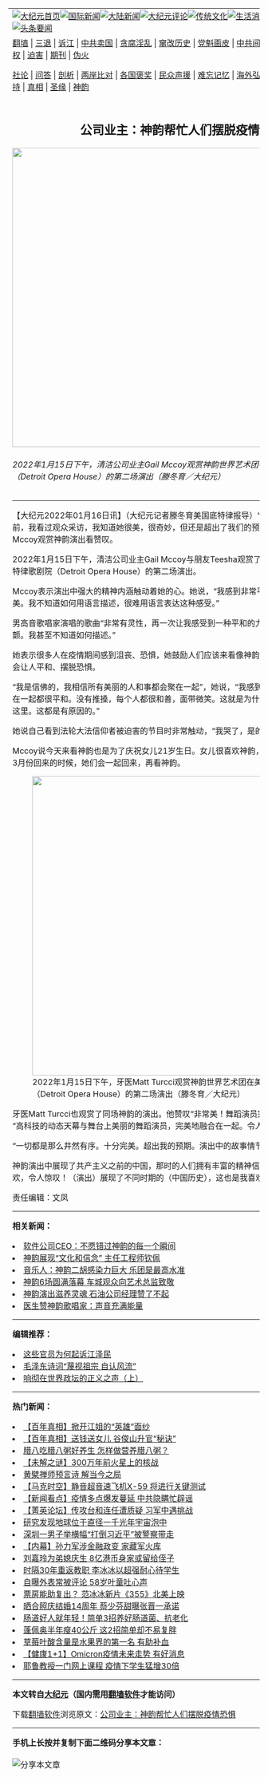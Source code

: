 <a name="1" id="1" target="_blank"></a><span id="1"></span>
<table align=center border="0"><tr><td colspan="2" VALIGN=TOP><a href="https://github.com/thsgdu344/djy/blob/master/gb/nf1351518.md#1"><img src="https://raw.githubusercontent.com/thsgdu344/www/master/t/djy/1.jpg" title="大纪元首页" alt="大纪元首页"></a><a href="https://github.com/thsgdu344/djy/blob/master/gb/n24hr.md#1"><img src="https://raw.githubusercontent.com/thsgdu344/www/master/t/djy/3.jpg" title="国际新闻" alt="国际新闻"></a><a href="https://github.com/thsgdu344/djy/blob/master/gb/nsc413.md#1"><img src="https://raw.githubusercontent.com/thsgdu344/www/master/t/djy/4.jpg" title="大陆新闻" alt="大陆新闻"></a><a href="https://github.com/thsgdu344/djy/blob/master/gb/news392.md#1"><img src="https://raw.githubusercontent.com/thsgdu344/www/master/t/djy/5.jpg" title="大纪元评论" alt="大纪元评论"></a><a href="https://github.com/thsgdu344/djy/blob/master/gb/news2007.md#1"><img src="https://raw.githubusercontent.com/thsgdu344/www/master/t/djy/6.jpg" title="传统文化" alt="传统文化"></a><a href="https://github.com/thsgdu344/djy/blob/master/gb/news2008.md#1"><img src="https://raw.githubusercontent.com/thsgdu344/www/master/t/djy/7.jpg" title="生活消费" alt="生活消费"></a><a href="https://github.com/thsgdu344/djy/blob/master/gb/ncyule.md#1"><img src="https://raw.githubusercontent.com/thsgdu344/www/master/t/djy/8.jpg" title="娱乐休闲" alt="娱乐休闲"></a><a href="https://github.com/thsgdu344/djy/blob/master/gb/nsc1002.md#1"><img src="https://raw.githubusercontent.com/thsgdu344/www/master/t/djy/9.jpg" title="健康" alt="健康"></a><a href="https://github.com/thsgdu344/djy/blob/master/gb/nf6092.md#1"><img src="https://raw.githubusercontent.com/thsgdu344/www/master/t/djy/10a.jpg" title="独家" alt="独家"></a><a href="https://github.com/thsgdu344/djy/blob/master/gb/nf4514.md#1"><img src="https://raw.githubusercontent.com/thsgdu344/www/master/t/djy/12a.jpg" title="头条要闻" alt="头条要闻"></a></td></tr>
<tr><td colspan="2" VALIGN=TOP><a target="_blank" href="https://github.com/thsgdu344/www/blob/master/README.md?zsrh#1">翻墙</a> | <a target="_blank" href="https://github.com/thsgdu344/djy/blob/master/gb/nf5657.md#1">三退</a> | <a target="_blank" href="https://github.com/thsgdu344/djy/blob/master/gb/nf6124.md#1">诉江</a> | <a target="_blank" href="https://github.com/thsgdu344/djy/blob/master/gb/nf1176117.md#1">中共卖国</a> | <a target="_blank" href="https://github.com/thsgdu344/djy/blob/master/gb/nf5773.md#1">贪腐淫乱</a> | <a target="_blank" href="https://github.com/thsgdu344/djy/blob/master/gb/nf1176115.md#1">窜改历史</a> | <a target="_blank" href="https://github.com/thsgdu344/djy/blob/master/gb/nf1176107.md#1">党魁画皮</a> | <a target="_blank" href="https://github.com/thsgdu344/djy/blob/master/gb/nf1320400.md#1">中共间谍</a> | <a target="_blank" href="https://github.com/thsgdu344/djy/blob/master/gb/nf1176114.md#1">破坏传统</a> | <a target="_blank" href="https://github.com/thsgdu344/ntdtv/blob/master/gb/prog447_1.md#1">恶贯满盈</a> | <a target="_blank" href="https://github.com/thsgdu344/djy/blob/master/gb/ncid278.md#1">人权</a> | <a target="_blank" href="https://github.com/thsgdu344/djy/blob/master/gb/nf1176111.md#1">迫害</a> | <a target="_blank" href="https://gitlab.com/szzdlab/mh-qikan/blob/master/README.md#1">期刊</a> | <a target="_blank" href="https://github.com/thsgdu344/djy/blob/master/gb/nf5562.md#1">伪火</a></p><p><a target="_blank" href="https://github.com/thsgdu344/djy/blob/master/gb/9p.md#1">社论</a> | <a target="_blank" href="https://github.com/thsgdu344/djy/blob/master/gb/nf4378.md#1">问答</a> | <a target="_blank" href="https://github.com/thsgdu344/djy/blob/master/gb/nf5792.md#1">剖析</a> | <a target="_blank" href="https://github.com/thsgdu344/djy/blob/master/gb/nf5735.md#1">两岸比对</a> | <a target="_blank" href="https://github.com/thsgdu344/djy/blob/master/gb/nf6119.md#1">各国褒奖</a> | <a target="_blank" href="https://github.com/thsgdu344/djy/blob/master/gb/nf6120.md#1">民众声援</a> | <a target="_blank" href="https://github.com/thsgdu344/djy/blob/master/gb/nf1188594.md#1">难忘记忆</a> | <a target="_blank" href="https://github.com/thsgdu344/djy/blob/master/gb/nf3180.md#1">海外弘传</a> | <a target="_blank" href="https://github.com/thsgdu344/djy/blob/master/gb/nf5410.md#1">万人上访</a> | <a target="_blank" href="https://github.com/thsgdu344/www/blob/master/README.md?zsrh#1">平台首页</a> | <a target="_blank" href="https://github.com/thsgdu344/djy/blob/master/gb/nf4386.md#1">支持</a> | <a target="_blank" href="https://github.com/thsgdu344/djy/blob/master/gb/nf4389.md#1">真相</a> | <a target="_blank" href="https://github.com/thsgdu344/djy/blob/master/gb/nf5790.md#1">圣缘</a> | <a target="_blank" href="https://github.com/thsgdu344/djy/blob/master/gb/nf4786.md#1">神韵</a></td></tr>
<tr><td VALIGN=TOP width="626"><h2 align=center>公司业主：神韵帮忙人们摆脱疫情恐惧</h2>
<img width="600" src="https://i.epochtimes.com/assets/uploads/2022/01/id13507724-2201151855142153-600x400.jpg" />
<h6>2022年1月15日下午，清洁公司业主Gail Mccoy观赏神韵世界艺术团在美国底特律歌剧院（Detroit Opera House）的第二场演出（滕冬育／大纪元）
</h6>
<hr>
	<p>【大纪元2022年01月16日讯】（大纪元记者滕冬育美国底特律报导）“令人惊叹，太美了。演出前，我看过观众采访，我知道她很美，很奇妙，但还是超出了我们的预期。真是不可思议！”Gail Mccoy观赏<ahref="https://github.com/thsgdu344/djy/blob/master/gb/tag/%E7%A5%9E%E9%9F%B5.md#1">神韵</a>演出看赞叹。</p>
<p>2022年1月15日下午，清洁公司业主Gail Mccoy与朋友Teesha观赏了<ahref="https://github.com/thsgdu344/djy/blob/master/gb/tag/%E7%A5%9E%E9%9F%B5.md#1">神韵</a>世界艺术团在<ahref="https://github.com/thsgdu344/djy/blob/master/gb/tag/%E7%BE%8E%E5%9B%BD%E5%BA%95%E7%89%B9%E5%BE%8B%E6%AD%8C%E5%89%A7%E9%99%A2.md#1">美国底特律歌剧院</a>（Detroit Opera House）的第二场演出。</p>
<p>Mccoy表示演出中强大的精神内涵触动着她的心。她说，“我感到非常平和宁静，一种内在的美。我不知道如何用语言描述，很难用语言表达这种感受。”</p>
<p>男高音<ahref="https://github.com/thsgdu344/djy/blob/master/gb/tag/%E6%AD%8C%E5%94%B1%E5%AE%B6.md#1">歌唱家</a>演唱的歌曲“非常有灵性，再一次让我感受到一种平和的力量在征服着我，让我震颤。我甚至不知道如何描述。”</p>
<p>她表示很多人在疫情期间感到沮丧、恐惧，她鼓励人们应该来看像神韵这样的演出，看神韵演出会让人平和、摆脱恐惧。</p>
<p>“我是信佛的，我相信所有美丽的人和事都会聚在一起”，她说，“我感到我们就是一个整体，我们在一起都很平和。没有推搡，每个人都很和善，面带微笑。这就是为什么我们作为一个整体来到这里。这都是有原因的。”</p>
<p>她说自己看到法轮大法信仰者被迫害的节目时非常触动，“我哭了，是的，我确实哭了。”</p>
<p>Mccoy说今天来看神韵也是为了庆祝女儿21岁生日。女儿很喜欢神韵，但她今天未能来。等神韵3月份回来的时候，她们会一起回来，再看神韵。</p>
<figure id="attachment_13507733" aria-describedby="caption-attachment-13507733" style="width: 600px" class="wp-caption aligncenter"><a target="_blank" href="https://i.epochtimes.com/assets/uploads/2022/01/id13507733-2201151855172153.jpg"><img class="size-large wp-image-13507733" title="" src="https://i.epochtimes.com/assets/uploads/2022/01/id13507733-2201151855172153-600x400.jpg" alt="" width="600" b="400" /></a><figcaption id="caption-attachment-13507733" class="wp-caption-text">2022年1月15日下午，牙医Matt Turcci观赏神韵世界艺术团在<ahref="https://github.com/thsgdu344/djy/blob/master/gb/tag/%E7%BE%8E%E5%9B%BD%E5%BA%95%E7%89%B9%E5%BE%8B%E6%AD%8C%E5%89%A7%E9%99%A2.md#1">美国底特律歌剧院</a>（Detroit Opera House）的第二场演出（滕冬育／大纪元）</figcaption></figure>
<p>牙医Matt Turcci也观赏了同场神韵的演出。他赞叹“非常美！<ahref="https://github.com/thsgdu344/djy/blob/master/gb/tag/%E8%88%9E%E8%B9%88.md#1">舞蹈</a>演员完美无瑕。”<br />
“高科技的动态天幕与舞台上美丽的<ahref="https://github.com/thsgdu344/djy/blob/master/gb/tag/%E8%88%9E%E8%B9%88.md#1">舞蹈</a>演员，完美地融合在一起。令人陶醉，不同凡响。”他说。</p>
<p>“一切都是那么井然有序。十分完美。超出我的预期。演出中的故事情节吸引了我。”</p>
<p>神韵演出中展现了共产主义之前的中国，那时的人们拥有丰富的精神信仰。 Turcci表示，“我喜欢，令人惊叹！（演出）展现了不同时期的（中国历史），这也是我喜欢的原因。”</p>
<p>责任编辑：文凤</p>
	
<hr>


<strong>相关新闻：</strong>
<li><a href="https://github.com/thsgdu344/djy/blob/master/gb/21/11/1/n13344242.md#1">软件公司CEO：不愿错过神韵的每一个瞬间</a></li>
<li><a href="https://github.com/thsgdu344/djy/blob/master/gb/21/11/1/n13344331.md#1">神韵展现“文化和信念” 主任工程师钦佩</a></li>
<li><a href="https://github.com/thsgdu344/djy/blob/master/gb/21/11/1/n13345056.md#1">音乐人：神韵二胡感染力巨大 乐团是最高水准</a></li>
<li><a href="https://github.com/thsgdu344/djy/blob/master/gb/21/11/1/n13345215.md#1">神韵6场圆满落幕 车城观众向艺术总监致敬</a></li>
<li><a href="https://github.com/thsgdu344/djy/blob/master/gb/21/11/1/n13345835.md#1">神韵演出滋养灵魂 石油公司经理赞了不起</a></li>
<li><a href="https://github.com/thsgdu344/djy/blob/master/gb/22/1/15/n13505955.md#1">医生赞神韵歌唱家：声音充满能量</a></li>
<hr>


<strong>编辑推荐：</strong>
<li><a href="https://github.com/upjkzu3674/djy/blob/master/gb/18/8/28/n10672014.md?dfh#1" target="_blank">这些官员为何起诉江泽民</a></li><li><a href="https://github.com/tsiac2612/djy/blob/master/gb/17/11/15/n9844557.md#1" target="_blank">毛泽东诗词“蔑视祖宗 自认风流”</a></li><li><a href="https://github.com/tsiac2612/djy/blob/master/gb/19/7/4/n11363603.md#1" target="_blank">响彻在世界政坛的正义之声（上）</a></li>
<hr>

<strong>热门新闻：</strong>
<li><a href="https://github.com/thsgdu344/djy/blob/master/gb/22/1/12/n13498418.md#1">【百年真相】掀开江姐的“英雄”面纱</a></li>
<li><a href="https://github.com/thsgdu344/djy/blob/master/gb/22/1/7/n13489253.md#1">【百年真相】送钱送女儿 谷俊山升官“秘诀”</a></li>
<li><a href="https://github.com/thsgdu344/djy/blob/master/gb/22/1/7/n13488752.md#1">腊八吃腊八粥好养生 怎样做营养腊八粥？</a></li>
<li><a href="https://github.com/thsgdu344/djy/blob/master/gb/22/1/6/n13486963.md#1">【未解之谜】300万年前火星上的核战</a></li>
<li><a href="https://github.com/thsgdu344/djy/blob/master/gb/22/1/11/n13497077.md#1">黄檗禅师预言诗  解当今之局</a></li>
<li><a href="https://github.com/thsgdu344/djy/blob/master/gb/22/1/15/n13506743.md#1">【马克时空】静音超音速飞机X-59 将进行关键测试</a></li>
<li><a href="https://github.com/thsgdu344/djy/blob/master/gb/22/1/14/n13504881.md#1">【新闻看点】疫情多点爆发蔓延 中共隐瞒忙辟谣</a></li>
<li><a href="https://github.com/thsgdu344/djy/blob/master/gb/22/1/15/n13507384.md#1">【菁英论坛】传攻台和连任遭质疑 习军中遇挑战</a></li>
<li><a href="https://github.com/thsgdu344/djy/blob/master/gb/22/1/14/n13503638.md#1">研究发现地球位于直径一千光年宇宙泡中</a></li>
<li><a href="https://github.com/thsgdu344/djy/blob/master/gb/22/1/8/n13491293.md#1">深圳一男子举横幅“打倒习近平”被警察带走</a></li>
<li><a href="https://github.com/thsgdu344/djy/blob/master/gb/22/1/14/n13505189.md#1">【内幕】孙力军涉金融政变 家藏军火库</a></li>
<li><a href="https://github.com/thsgdu344/djy/blob/master/gb/22/1/14/n13505519.md#1">刘嘉玲为弟媳庆生 8亿港币身家或留给侄子</a></li>
<li><a href="https://github.com/thsgdu344/djy/blob/master/gb/22/1/13/n13502927.md#1">时隔30年重返教职 李冰冰以超强耐心待学生</a></li>
<li><a href="https://github.com/thsgdu344/djy/blob/master/gb/22/1/13/n13500881.md#1">自曝外表常被评论 58岁叶童吐心声</a></li>
<li><a href="https://github.com/thsgdu344/djy/blob/master/gb/22/1/13/n13503273.md#1">票房能助复出？ 范冰冰新片《355》北美上映</a></li>
<li><a href="https://github.com/thsgdu344/djy/blob/master/gb/22/1/13/n13503117.md#1">晒合照庆结婚14周年 蔡少芬甜曝张晋一承诺</a></li>
<li><a href="https://github.com/thsgdu344/djy/blob/master/gb/22/1/13/n13502280.md#1">肠道好人就年轻！简单3招养好肠道菌、抗老化</a></li>
<li><a href="https://github.com/thsgdu344/djy/blob/master/gb/22/1/11/n13497825.md#1">蓬佩奥半年瘦40公斤 这2招简单却不易复胖</a></li>
<li><a href="https://github.com/thsgdu344/djy/blob/master/gb/22/1/7/n13488258.md#1">草莓叶酸含量是水果界的第一名 有助补血</a></li>
<li><a href="https://github.com/thsgdu344/djy/blob/master/gb/22/1/13/n13502360.md#1">【健康1+1】Omicron疫情未来走势 有好消息</a></li>
<li><a href="https://github.com/thsgdu344/djy/blob/master/gb/22/1/14/n13504350.md#1">耶鲁教授一门网上课程 疫情下学生猛增30倍</a></li>
<hr>

<strong>本文转自<a href="https://www.epochtimes.com">大纪元</a>（国内需用<a href="https://github.com/thsgdu344/www/blob/master/README.md#8">翻墙软件</a>才能访问）</strong><p>下载<a href="https://github.com/thsgdu344/www/blob/master/README.md#8">翻墙软件</a>浏览原文：<a href="https://www.epochtimes.com/gb/22/1/16/n13507702.htm">公司业主：神韵帮忙人们摆脱疫情恐惧</a></p><hr>

<strong>手机上长按并复制下面二维码分享本文章：</strong><br><br><img src="https://chart.apis.google.com/chart?cht=qr&chs=240x240&choe=UTF-8&chld=M|2&chl=https://github.com/thsgdu344/djy/blob/master/gb/22/1/16/n13507702.md%231" title="分享本文章"></td><td VALIGN=TOP><a href="https://github.com/thsgdu344/djy/blob/master/gb/16/1/21/n4622075.md?dfh#1" target="_blank"><img src="https://raw.githubusercontent.com/thsgdu344/djy/master/gb/300/wei-f1.jpg" title="中共的伪火骗局"  alt="中共的伪火骗局"></a><br><a href="https://github.com/thsgdu344/www/blob/master/README.md?dfh#9" target="_blank"><img src="https://raw.githubusercontent.com/thsgdu344/djy/master/gb/300/yong-h.jpg" title="永恒的见证"  alt="永恒的见证"></a><br><a href="https://github.com/thsgdu344/djy/blob/master/gb/13/9/29/n3974789.md?dfh#1" target="_blank"><img src="https://raw.githubusercontent.com/thsgdu344/djy/master/gb/300/shang-lnz.jpg" title="善良女子被中共投男牢"  alt="善良女子被中共投男牢"></a><br><a href="https://github.com/thsgdu344/djy/blob/master/gb/16/3/16/n4663449.md?dfh#1" target="_blank"><img src="https://raw.githubusercontent.com/thsgdu344/djy/master/gb/300/huo-z3.jpg" title="警卫目击活摘器官"  alt="警卫目击活摘器官"></a><br><a href="https://github.com/thsgdu344/djy/blob/master/gb/16/8/7/n8177641.md?dfh#1" target="_blank"><img src="https://raw.githubusercontent.com/thsgdu344/djy/master/gb/300/huo-z4.jpg" title="证人描述活摘恐怖"  alt="证人描述活摘恐怖"></a><br><a href="https://github.com/thsgdu344/djy/blob/master/gb/10/4/19/n2881569.md?dfh#1" target="_blank"><img src="https://raw.githubusercontent.com/thsgdu344/djy/master/gb/300/huo-z1.jpg" title="揭开活摘器官黑幕"  alt="揭开活摘器官黑幕"></a><br><a href="https://github.com/thsgdu344/djy/blob/master/gb/10/11/7/n3077476.md?dfh#1" target="_blank"><img src="https://raw.githubusercontent.com/thsgdu344/djy/master/gb/300/ma-ks.jpg" title="马克思的成魔之路"  alt="马克思的成魔之路"></a><br><a href="https://github.com/thsgdu344/djy/blob/master/gb/14/6/9/n4173977.md?dfh#1" target="_blank"><img src="https://raw.githubusercontent.com/thsgdu344/djy/master/gb/300/chang-zs.jpg" title="藏字石 蕴天机"  alt="藏字石 蕴天机"></a><br><a href="https://github.com/thsgdu344/djy/blob/master/gb/18/5/10/n10381511.md?dfh#1" target="_blank"><img src="https://raw.githubusercontent.com/thsgdu344/djy/master/gb/300/st1.jpg" title="关注三亿人三退"  alt="关注三亿人三退"></a><br><a href="https://github.com/thsgdu344/djy/blob/master/gb/18/3/21/n10237682.md?dfh#1" target="_blank"><img src="https://raw.githubusercontent.com/thsgdu344/djy/master/gb/300/jie-t.jpg" title="解体中共复兴中华"  alt="解体中共复兴中华"></a><br><a href="https://github.com/thsgdu344/djy/blob/master/gb/9/2/9/n2422991.md?dfh#1" target="_blank"><img src="https://raw.githubusercontent.com/thsgdu344/djy/master/gb/300/gao-zs.jpg" title="中共迫害良心律师"  alt="中共迫害良心律师"></a><br><a href="https://github.com/thsgdu344/djy/blob/master/gb/18/12/9/n10900044.md?dfh#1" target="_blank"><img src="https://raw.githubusercontent.com/thsgdu344/djy/master/gb/300/sj1.jpg" title="三百多万人举报江泽民"  alt="三百多万人举报江泽民"></a><br><a href="https://github.com/thsgdu344/djy/blob/master/gb/18/8/28/n10672014.md?dfh#1" target="_blank"><img src="https://raw.githubusercontent.com/thsgdu344/djy/master/gb/300/sj2.jpg" title="这些官员为何起诉江泽民"  alt="这些官员为何起诉江泽民"></a><br><a href="https://github.com/thsgdu344/djy/blob/master/gb/8/12/18/n2367165.md?dfh#1" target="_blank"><img src="https://raw.githubusercontent.com/thsgdu344/djy/master/gb/300/liangan.jpg" title="海峡两岸的强烈对比"  alt="海峡两岸的强烈对比"></a><br><a href="https://github.com/thsgdu344/djy/blob/master/gb/15/12/10/n4593139.md?dfh#1" target="_blank"><img src="https://raw.githubusercontent.com/thsgdu344/djy/master/gb/300/jia-ndzl.jpg" title="加拿大总理的贺信"  alt="加拿大总理的贺信"></a><br><a href="https://github.com/thsgdu344/djy/blob/master/gb/11/6/17/n3289382.md?dfh#1" target="_blank"><img src="https://raw.githubusercontent.com/thsgdu344/djy/master/gb/300/xiao-wd.jpg" title="探寻真相兼听则明"  alt="探寻真相兼听则明"></a><br><a href="https://github.com/thsgdu344/djy/blob/master/gb/18/10/27/n10812623.md?dfh#1" target="_blank"><img src="https://raw.githubusercontent.com/thsgdu344/djy/master/gb/300/yindu.jpg" title="印度媒体报道东方"  alt="印度媒体报道东方"></a><br><a href="https://github.com/thsgdu344/djy/blob/master/gb/18/6/9/n10469652.md?dfh#1" target="_blank"><img src="https://raw.githubusercontent.com/thsgdu344/djy/master/gb/300/xie-j.jpg" title="不一样的海外校园"  alt="不一样的海外校园"></a><br><a href="https://github.com/thsgdu344/djy/blob/master/gb/7/4/5/n1669415.md?dfh#1" target="_blank"><img src="https://raw.githubusercontent.com/thsgdu344/djy/master/gb/300/li-up.jpg" title="从大师到徒弟的传奇"  alt="从大师到徒弟的传奇"></a><br><a href="https://github.com/thsgdu344/djy/blob/master/gb/17/5/26/n9191512.md?dfh#1" target="_blank"><img src="https://raw.githubusercontent.com/thsgdu344/djy/master/gb/300/zfl2.jpg" title="亿万人与东方一本奇书"  alt="亿万人与东方一本奇书"></a><br><a href="https://github.com/thsgdu344/djy/blob/master/gb/13/11/27/n4020290.md?dfh#1" target="_blank"><img src="https://raw.githubusercontent.com/thsgdu344/djy/master/gb/300/zhen-h.jpg" title="大陆见不到的震撼场面"  alt="大陆见不到的震撼场面"></a><br><a href="https://github.com/thsgdu344/djy/blob/master/gb/15/7/17/n4482910.md?dfh#1" target="_blank"><img src="https://raw.githubusercontent.com/thsgdu344/djy/master/gb/300/dalu-sk.jpg" title="人心向善 大陆当初盛况"  alt="人心向善 大陆当初盛况"></a><br><a href="https://github.com/thsgdu344/djy/blob/master/gb/19/1/5/n10955468.md?dfh#1" target="_blank"><img src="https://raw.githubusercontent.com/thsgdu344/djy/master/gb/300/zfl1.jpg" title="追寻真理 这书讲什么"  alt="追寻真理 这书讲什么"></a><br><a href="https://github.com/thsgdu344/www/blob/master/README.md?dfh#1" target="_blank"><img src="https://raw.githubusercontent.com/thsgdu344/djy/master/gb/300/fq1.jpg" title="下载免费翻墙软件"  alt="下载免费翻墙软件"></a><br></td></tr></table>
